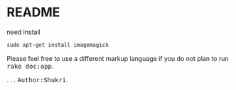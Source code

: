 # README
need install

``` ruby
sudo apt-get install imagemagick
```


Please feel free to use a different markup language if you do not plan to run
<tt>rake doc:app</tt>.





.
.
.
<tt>Author:Shukri</tt>.
